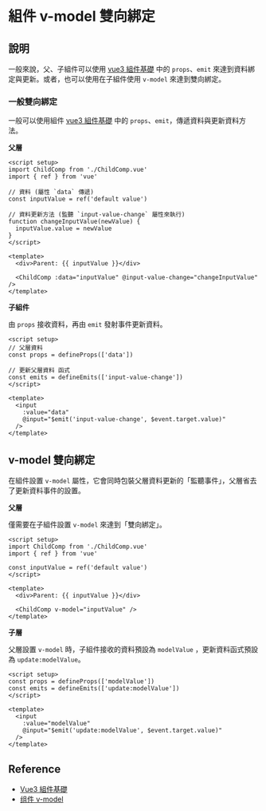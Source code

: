 # 組件 v-model 雙向綁定

## 說明

一般來說，父、子組件可以使用 [vue3 組件基礎] 中的 `props`、`emit` 來達到資料綁定與更新。或者，也可以使用在子組件使用 `v-model` 來達到雙向綁定。

### 一般雙向綁定

一般可以使用組件 [vue3 組件基礎] 中的 `props`、`emit`，傳遞資料與更新資料方法。

**父層**

```vue {6,9-11,17}
<script setup>
import ChildComp from './ChildComp.vue'
import { ref } from 'vue'

// 資料 (屬性 `data` 傳遞)
const inputValue = ref('default value')

// 資料更新方法 (監聽 `input-value-change` 屬性來執行)
function changeInputValue(newValue) {
  inputValue.value = newValue
}
</script>

<template>
  <div>Parent: {{ inputValue }}</div>

  <ChildComp :data="inputValue" @input-value-change="changeInputValue" />
</template>
```

**子組件**

由 `props` 接收資料，再由 `emit` 發射事件更新資料。

```vue {3,6,10-13}
<script setup>
// 父層資料
const props = defineProps(['data'])

// 更新父層資料 函式
const emits = defineEmits(['input-value-change'])
</script>

<template>
  <input
    :value="data"
    @input="$emit('input-value-change', $event.target.value)"
  />
</template>
```

## v-model 雙向綁定

在組件設置 `v-model` 屬性，它會同時包裝父層資料更新的「監聽事件」，父層省去了更新資料事件的設置。

**父層**

僅需要在子組件設置 `v-model` 來達到「雙向綁定」。

```vue {11}
<script setup>
import ChildComp from './ChildComp.vue'
import { ref } from 'vue'

const inputValue = ref('default value')
</script>

<template>
  <div>Parent: {{ inputValue }}</div>

  <ChildComp v-model="inputValue" />
</template>
```

**子層**

父層設置 `v-model` 時，子組件接收的資料預設為 `modelValue` ，更新資料函式預設為 `update:modelValue`。

```vue {2-3,7-10}
<script setup>
const props = defineProps(['modelValue'])
const emits = defineEmits(['update:modelValue'])
</script>

<template>
  <input
    :value="modelValue"
    @input="$emit('update:modelValue', $event.target.value)"
  />
</template>
```

## Reference

[vue3 組件基礎]: /Vue/vue3-component

- [Vue3 組件基礎]
- [组件 v-model](https://cn.vuejs.org/guide/components/v-model.html)
